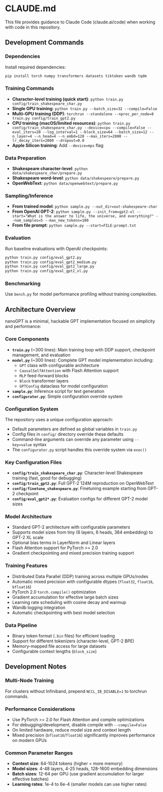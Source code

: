 # CLAUDE.md

This file provides guidance to Claude Code (claude.ai/code) when working with code in this repository.

## Development Commands

### Dependencies
Install required dependencies:
```bash
pip install torch numpy transformers datasets tiktoken wandb tqdm
```

### Training Commands
- **Character-level training (quick start)**: `python train.py config/train_shakespeare_char.py`
- **Single GPU training**: `python train.py --batch_size=32 --compile=False`
- **Multi-GPU training (DDP)**: `torchrun --standalone --nproc_per_node=8 train.py config/train_gpt2.py`
- **CPU training (macOS/limited resources)**: `python train.py config/train_shakespeare_char.py --device=cpu --compile=False --eval_iters=20 --log_interval=1 --block_size=64 --batch_size=12 --n_layer=4 --n_head=4 --n_embd=128 --max_iters=2000 --lr_decay_iters=2000 --dropout=0.0`
- **Apple Silicon training**: Add `--device=mps` flag

### Data Preparation
- **Shakespeare character-level**: `python data/shakespeare_char/prepare.py`
- **Shakespeare word-level**: `python data/shakespeare/prepare.py`
- **OpenWebText**: `python data/openwebtext/prepare.py`

### Sampling/Inference
- **From trained model**: `python sample.py --out_dir=out-shakespeare-char`
- **From OpenAI GPT-2**: `python sample.py --init_from=gpt2-xl --start="What is the answer to life, the universe, and everything?" --num_samples=5 --max_new_tokens=100`
- **From file prompt**: `python sample.py --start=FILE:prompt.txt`

### Evaluation
Run baseline evaluations with OpenAI checkpoints:
```bash
python train.py config/eval_gpt2.py
python train.py config/eval_gpt2_medium.py
python train.py config/eval_gpt2_large.py
python train.py config/eval_gpt2_xl.py
```

### Benchmarking
Use `bench.py` for model performance profiling without training complexities.

## Architecture Overview

nanoGPT is a minimal, hackable GPT implementation focused on simplicity and performance:

### Core Components
- **`train.py`** (~300 lines): Main training loop with DDP support, checkpoint management, and evaluation
- **`model.py`** (~300 lines): Complete GPT model implementation including:
  - `GPT` class with configurable architecture
  - `CausalSelfAttention` with Flash Attention support
  - `MLP` feed-forward blocks
  - `Block` transformer layers
  - `GPTConfig` dataclass for model configuration
- **`sample.py`**: Inference script for text generation
- **`configurator.py`**: Simple configuration override system

### Configuration System
The repository uses a unique configuration approach:
- Default parameters are defined as global variables in `train.py`
- Config files in `config/` directory override these defaults
- Command-line arguments can override any parameter using `--key=value` syntax
- The `configurator.py` script handles this override system via `exec()`

### Key Configuration Files
- **`config/train_shakespeare_char.py`**: Character-level Shakespeare training (fast, good for debugging)
- **`config/train_gpt2.py`**: Full GPT-2 124M reproduction on OpenWebText
- **`config/finetune_shakespeare.py`**: Finetuning example starting from GPT-2 checkpoint
- **`config/eval_gpt2*.py`**: Evaluation configs for different GPT-2 model sizes

### Model Architecture
- Standard GPT-2 architecture with configurable parameters
- Supports model sizes from tiny (6 layers, 6 heads, 384 embedding) to GPT-2 XL scale
- Optional bias terms in LayerNorm and Linear layers
- Flash Attention support for PyTorch >= 2.0
- Gradient checkpointing and mixed precision training support

### Training Features
- Distributed Data Parallel (DDP) training across multiple GPUs/nodes
- Automatic mixed precision with configurable dtypes (`float32`, `float16`, `bfloat16`)
- PyTorch 2.0 `torch.compile()` optimization
- Gradient accumulation for effective large batch sizes
- Learning rate scheduling with cosine decay and warmup
- Wandb logging integration
- Automatic checkpointing with best model selection

### Data Pipeline
- Binary token format (`.bin` files) for efficient loading
- Support for different tokenizers (character-level, GPT-2 BPE)
- Memory-mapped file access for large datasets
- Configurable context lengths (`block_size`)

## Development Notes

### Multi-Node Training
For clusters without Infiniband, prepend `NCCL_IB_DISABLE=1` to torchrun commands.

### Performance Considerations
- Use PyTorch >= 2.0 for Flash Attention and compile optimizations
- For debugging/development, disable compile with `--compile=False`
- On limited hardware, reduce model size and context length
- Mixed precision (`bfloat16`/`float16`) significantly improves performance on modern GPUs

### Common Parameter Ranges
- **Context size**: 64-1024 tokens (higher = more memory)
- **Model sizes**: 4-48 layers, 4-25 heads, 128-1600 embedding dimensions
- **Batch sizes**: 12-64 per GPU (use gradient accumulation for larger effective batches)
- **Learning rates**: 1e-4 to 6e-4 (smaller models can use higher rates)